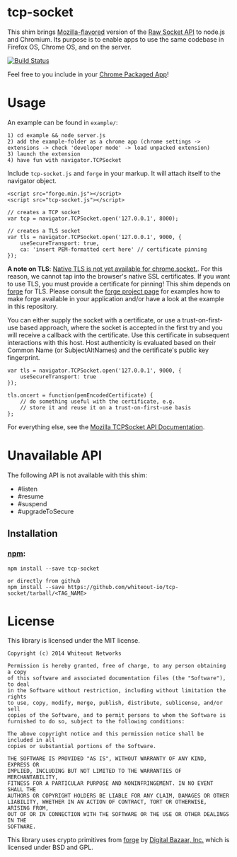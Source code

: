 tcp-socket
==========

This shim brings [Mozilla-flavored](https://developer.mozilla.org/en-US/docs/WebAPI/TCP_Socket) version of the [Raw Socket API](http://www.w3.org/TR/raw-sockets/) to node.js and Chromium. Its purpose is to enable apps to use the same codebase in Firefox OS, Chrome OS, and on the server.

[![Build Status](https://travis-ci.org/whiteout-io/tcp-socket.svg?branch=dev/umd)](https://travis-ci.org/whiteout-io/tcp-socket)

Feel free to you include in your [Chrome Packaged App](http://developer.chrome.com/extensions/apps)!

# Usage

An example can be found in ```example/```:

    1) cd example && node server.js
    2) add the example-folder as a chrome app (chrome settings -> extensions -> check 'developer mode' -> load unpacked extension)
    3) launch the extension
    4) have fun with navigator.TCPSocket

Include ```tcp-socket.js``` and ```forge``` in your markup. It will attach itself to the navigator object.
    
    <script src="forge.min.js"></script>
    <script src="tcp-socket.js"></script>

    // creates a TCP socket
    var tcp = navigator.TCPSocket.open('127.0.0.1', 8000);

    // creates a TLS socket
    var tls = navigator.TCPSocket.open('127.0.0.1', 9000, {
        useSecureTransport: true,
        ca: 'insert PEM-formatted cert here' // certificate pinning
    });

**A note on TLS**: [Native TLS is not yet available for chrome.socket.](https://code.google.com/p/chromium/issues/detail?id=132896). For this reason, we cannot tap into the browser's native SSL certificates. If you want to use TLS, you must provide a certificate for pinning! This shim depends on [forge](https://github.com/digitalbazaar/forge) for TLS. Please consult the [forge project page](https://github.com/digitalbazaar/forge) for examples how to make forge available in your application and/or have a look at the example in this repository.

You can either supply the socket with a certificate, or use a trust-on-first-use based approach, where the socket is accepted in the first try and you will receive a callback with the certificate. Use this certificate in subsequent interactions with this host. Host authenticity is evaluated based on their Common Name (or SubjectAltNames) and the certificate's public key fingerprint.

    var tls = navigator.TCPSocket.open('127.0.0.1', 9000, {
        useSecureTransport: true
    });

    tls.oncert = function(pemEncodedCertificate) {
        // do something useful with the certificate, e.g.
        // store it and reuse it on a trust-on-first-use basis
    };

For everything else, see the [Mozilla TCPSocket API Documentation](https://developer.mozilla.org/en-US/docs/Web/API/TCPSocket).

# Unavailable API

The following API is not available with this shim:

* #listen
* #resume
* #suspend
* #upgradeToSecure

## Installation

### [npm](https://www.npmjs.org/):

    npm install --save tcp-socket

    or directly from github
    npm install --save https://github.com/whiteout-io/tcp-socket/tarball/<TAG_NAME>

# License

This library is licensed under the MIT license.

    Copyright (c) 2014 Whiteout Networks

    Permission is hereby granted, free of charge, to any person obtaining a copy
    of this software and associated documentation files (the "Software"), to deal
    in the Software without restriction, including without limitation the rights
    to use, copy, modify, merge, publish, distribute, sublicense, and/or sell
    copies of the Software, and to permit persons to whom the Software is
    furnished to do so, subject to the following conditions:

    The above copyright notice and this permission notice shall be included in all
    copies or substantial portions of the Software.

    THE SOFTWARE IS PROVIDED "AS IS", WITHOUT WARRANTY OF ANY KIND, EXPRESS OR
    IMPLIED, INCLUDING BUT NOT LIMITED TO THE WARRANTIES OF MERCHANTABILITY,
    FITNESS FOR A PARTICULAR PURPOSE AND NONINFRINGEMENT. IN NO EVENT SHALL THE
    AUTHORS OR COPYRIGHT HOLDERS BE LIABLE FOR ANY CLAIM, DAMAGES OR OTHER
    LIABILITY, WHETHER IN AN ACTION OF CONTRACT, TORT OR OTHERWISE, ARISING FROM,
    OUT OF OR IN CONNECTION WITH THE SOFTWARE OR THE USE OR OTHER DEALINGS IN THE
    SOFTWARE.

This library uses crypto primitives from [forge](https://github.com/digitalbazaar/forge) by [Digital Bazaar, Inc.](https://github.com/digitalbazaar) which is licensed under BSD and GPL.
